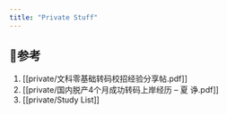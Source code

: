 ```yaml
---
title: "Private Stuff"
---
```


## 📃参考
1. [[private/文科零基础转码校招经验分享帖.pdf]]
2. [[private/国内脱产4个月成功转码上岸经历 – 夏 诤.pdf]]
3. [[private/Study List]]